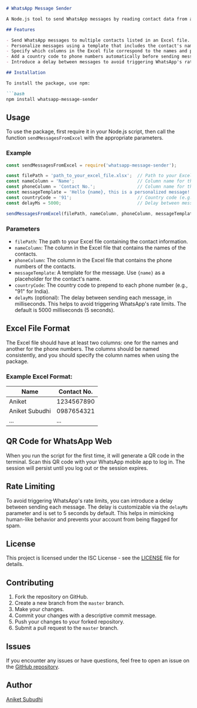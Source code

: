```markdown
# WhatsApp Message Sender

A Node.js tool to send WhatsApp messages by reading contact data from an Excel file. This package uses `whatsapp-web.js` to automate the process of sending messages through WhatsApp Web.

## Features

- Send WhatsApp messages to multiple contacts listed in an Excel file.
- Personalize messages using a template that includes the contact's name.
- Specify which columns in the Excel file correspond to the names and phone numbers.
- Add a country code to phone numbers automatically before sending messages.
- Introduce a delay between messages to avoid triggering WhatsApp's rate limits.

## Installation

To install the package, use npm:

```bash
npm install whatsapp-message-sender
```

## Usage

To use the package, first require it in your Node.js script, then call the function `sendMessagesFromExcel` with the appropriate parameters.

### Example

```javascript
const sendMessagesFromExcel = require('whatsapp-message-sender');

const filePath = 'path_to_your_excel_file.xlsx';  // Path to your Excel file
const nameColumn = 'Name';                        // Column name for the contact names
const phoneColumn = 'Contact No.';                // Column name for the phone numbers
const messageTemplate = 'Hello {name}, this is a personalized message!';
const countryCode = '91';                         // Country code (e.g., "91" for India)
const delayMs = 5000;                             // Delay between messages in milliseconds (optional)

sendMessagesFromExcel(filePath, nameColumn, phoneColumn, messageTemplate, countryCode, delayMs);
```

### Parameters

- `filePath`: The path to your Excel file containing the contact information.
- `nameColumn`: The column in the Excel file that contains the names of the contacts.
- `phoneColumn`: The column in the Excel file that contains the phone numbers of the contacts.
- `messageTemplate`: A template for the message. Use `{name}` as a placeholder for the contact's name.
- `countryCode`: The country code to prepend to each phone number (e.g., "91" for India).
- `delayMs` (optional): The delay between sending each message, in milliseconds. This helps to avoid triggering WhatsApp's rate limits. The default is 5000 milliseconds (5 seconds).

## Excel File Format

The Excel file should have at least two columns: one for the names and another for the phone numbers. The columns should be named consistently, and you should specify the column names when using the package.

### Example Excel Format:

| Name             | Contact No.  |
|------------------|--------------|
| Aniket           | 1234567890   |
| Aniket Subudhi   | 0987654321   |
| ...              | ...          |

## QR Code for WhatsApp Web

When you run the script for the first time, it will generate a QR code in the terminal. Scan this QR code with your WhatsApp mobile app to log in. The session will persist until you log out or the session expires.

## Rate Limiting

To avoid triggering WhatsApp's rate limits, you can introduce a delay between sending each message. The delay is customizable via the `delayMs` parameter and is set to 5 seconds by default. This helps in mimicking human-like behavior and prevents your account from being flagged for spam.

## License

This project is licensed under the ISC License - see the [LICENSE](LICENSE) file for details.

## Contributing

1. Fork the repository on GitHub.
2. Create a new branch from the `master` branch.
3. Make your changes.
4. Commit your changes with a descriptive commit message.
5. Push your changes to your forked repository.
6. Submit a pull request to the `master` branch.

## Issues

If you encounter any issues or have questions, feel free to open an issue on the [GitHub repository](https://github.com/Aniket-Subudh1/whatsapp-message-sender.git).

## Author

[Aniket Subudhi](https://github.com/Aniket-Subudh1)
```
